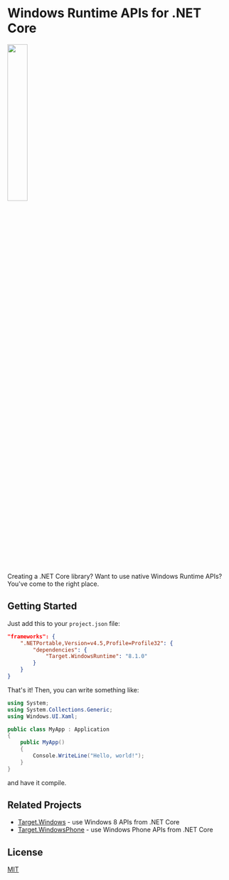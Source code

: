 # Windows Runtime APIs for .NET Core

<img src="http://i.imgur.com/5dzr6Wi.png" width="30%"/>

Creating a .NET Core library? Want to use native Windows Runtime APIs? You've come to the right place.

## Getting Started

Just add this to your `project.json` file:

```json
"frameworks": {
    ".NETPortable,Version=v4.5,Profile=Profile32": {
        "dependencies": {
            "Target.WindowsRuntime": "8.1.0"
        }
    }
}
```

That's it! Then, you can write something like:

```csharp
using System;
using System.Collections.Generic;
using Windows.UI.Xaml;

public class MyApp : Application
{
    public MyApp()
    {
        Console.WriteLine("Hello, world!");
    }
}
```

and have it compile.

## Related Projects

- [Target.Windows](http://github.com/jamesqo/Target.Windows) - use Windows 8 APIs from .NET Core
- [Target.WindowsPhone](http://github.com/jamesqo/Target.WindowsPhone) - use Windows Phone APIs from .NET Core

## License

[MIT](LICENSE)
